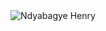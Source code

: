 <picture>
 <source media="(prefers-color-scheme: dark)" srcset="https://avatars.githubusercontent.com/u/49935935?v=4">
 <source media="(prefers-color-scheme: light)" srcset="https://avatars.githubusercontent.com/u/49935935?v=4">
 <img alt="Ndyabagye Henry" src="https://avatars.githubusercontent.com/u/49935935?v=4">
</picture>

<!--
**ndyabagye/ndyabagye** is a ✨ _special_ ✨ repository because its `README.md` (this file) appears on your GitHub profile.

Here are some ideas to get you started:

- 🔭 I’m currently working on ...
- 🌱 I’m currently learning ...
- 👯 I’m looking to collaborate on ...
- 🤔 I’m looking for help with ...
- 💬 Ask me about ...
- 📫 How to reach me: ...
- 😄 Pronouns: ...
- ⚡ Fun fact: ...
-->
